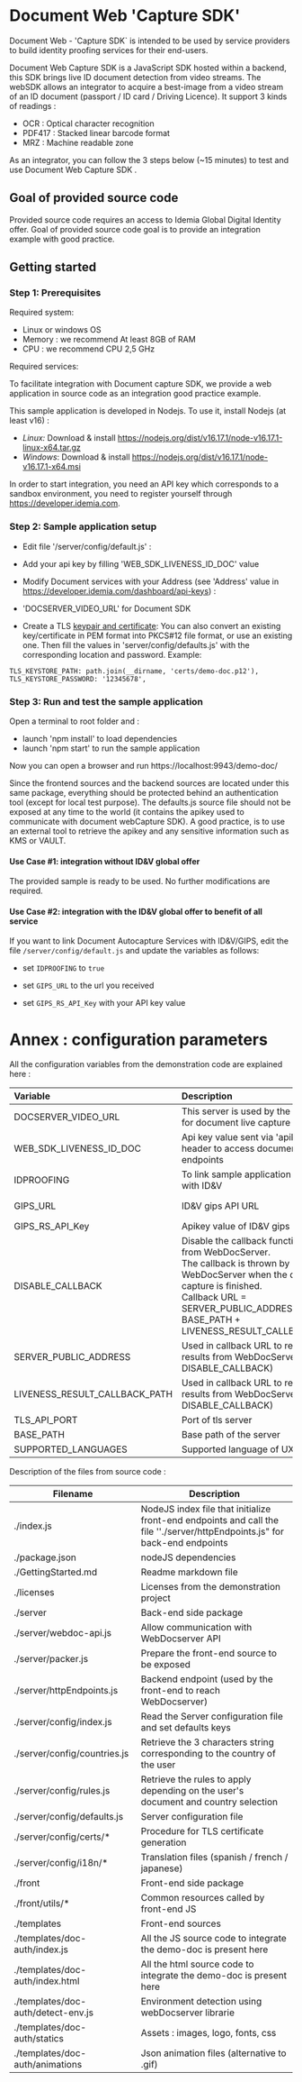 # Document Web 'Capture SDK'

Document Web - 'Capture SDK` is intended to be used by service providers to build identity proofing services for their end-users.

Document Web Capture SDK is a JavaScript SDK hosted within a backend, this SDK brings live ID document detection from video streams. The webSDK allows an integrator to acquire a best-image from a video stream of an ID document (passport / ID card / Driving Licence). It support 3 kinds of readings :

- OCR : Optical character recognition
- PDF417 : Stacked linear barcode format
- MRZ : Machine readable zone

As an integrator, you can follow the 3 steps  below (~15 minutes) to test and use Document Web Capture SDK .

## Goal of provided source code

Provided source code requires an access to Idemia Global Digital Identity offer. 
Goal of provided source code goal is to provide an integration example with good practice. 

## Getting started

### Step 1: Prerequisites

Required system:

-   Linux or windows OS
-   Memory : we recommend At least 8GB of RAM
-	CPU : we recommend CPU 2,5 GHz

Required services:

To facilitate integration with Document capture SDK, we provide a web application in source code as an integration good practice example.

This sample application is developed in Nodejs. To use it, install Nodejs (at least v16) :

- *Linux:* Download & install https://nodejs.org/dist/v16.17.1/node-v16.17.1-linux-x64.tar.gz
- *Windows*: Download & install https://nodejs.org/dist/v16.17.1/node-v16.17.1-x64.msi

In order to start integration, you need an API key which corresponds to a sandbox environment, you need to register yourself through https://developer.idemia.com.

### Step 2: Sample application setup

-	Edit file '/server/config/default.js' :
-	Add your api key by filling 'WEB_SDK_LIVENESS_ID_DOC' value
-	Modify Document services with your Address (see 'Address' value in https://developer.idemia.com/dashboard/api-keys) : 
-	'DOCSERVER_VIDEO_URL' for Document SDK

-   Create a TLS [keypair and certificate](./server/config/certs/README.md): You can also convert an existing key/certificate in PEM format into PKCS#12 file format, or use an existing one. Then fill the values in 'server/config/defaults.js' with the corresponding location and password. Example:

   ```shell
   TLS_KEYSTORE_PATH: path.join(__dirname, 'certs/demo-doc.p12'),
   TLS_KEYSTORE_PASSWORD: '12345678',
   ```

### Step 3: Run and test the sample application

Open a terminal to root folder and :

* launch 'npm install' to load dependencies
* launch 'npm start' to run the sample application

Now you can open a browser and run https://localhost:9943/demo-doc/

Since the frontend sources and the backend sources are located under this same package, everything should be protected behind an authentication tool (except for local test purpose). The defaults.js source file should not be exposed at any time to the world (it contains the apikey used to communicate with document webCapture SDK). A good practice, is to use an external tool to retrieve the apikey and any sensitive information such as KMS or VAULT.

#### Use Case #1: integration without ID&V global offer

The provided sample is ready to be used. No further modifications are required.

#### Use Case #2: integration with the ID&V global offer to benefit of all service

If you want to link Document Autocapture Services with ID&V/GIPS, edit the file `/server/config/default.js` and update the variables as follows:

-	set `IDPROOFING` to `true`

-	set `GIPS_URL` to the url you received

-	set `GIPS_RS_API_Key` with your API key value

Annex : configuration parameters
====================

All the configuration variables from the demonstration code are explained here :



| **Variable**                  | **Description**                                              | **Value**                                                     |
| :---------------------------- | :----------------------------------------------------------- |:--------------------------------------------------------------|
| DOCSERVER_VIDEO_URL           | This server is used by the Websdk for document live capture  | https://FILL_ME:443                                           |
| WEB_SDK_LIVENESS_ID_DOC       | Api key value sent via 'apikey' header to access document sdk endpoints | ********************                                          |
| IDPROOFING | To link sample application server with ID&V | `false`  |
| GIPS_URL  | ID&V gips API URL     | https://[ip_or_servername]:[port]/gips/rest     |
| GIPS_RS_API_Key | Apikey value of ID&V gips | ******************** |
| DISABLE_CALLBACK              | Disable the callback functionality from WebDocServer. <br/>The callback is thrown by WebDocServer when the document capture is finished.<br/>Callback URL = SERVER_PUBLIC_ADDRESS + BASE_PATH + LIVENESS_RESULT_CALLBACK_PATH | true                                                          |
| SERVER_PUBLIC_ADDRESS         | Used in callback URL to receive results from WebDocServer (See DISABLE_CALLBACK) | https://[ip_or_servername]:[port]. Ex: https://localhost:9943 |
| LIVENESS_RESULT_CALLBACK_PATH | Used in callback URL to receive results from WebDocServer (See DISABLE_CALLBACK) | "/liveness-result-callback                                    |
| TLS_API_PORT                  | Port of tls server                                           | 9943                                                          |
| BASE_PATH                     | Base path of the server                                      | '/demo-doc'                                                   |
| SUPPORTED_LANGUAGES           | Supported language of UX                                     | 'en,es,fr,ja'                                                 |

Description of the files from source code :

| Filename                           | Description                                                  |
| ---------------------------------- | ------------------------------------------------------------ |
| ./index.js                         | NodeJS index file that initialize front-end endpoints and call the file ''./server/httpEndpoints.js" for back-end endpoints |
| ./package.json                     | nodeJS dependencies                                          |
| ./GettingStarted.md                | Readme markdown file                                         |
| ./licenses                         | Licenses from the demonstration project                      |
| ./server                           | Back-end side package                                        |
| ./server/webdoc-api.js             | Allow communication with WebDocserver API                    |
| ./server/packer.js                 | Prepare the front-end source to be exposed                   |
| ./server/httpEndpoints.js          | Backend endpoint (used by the front-end to reach WebDocserver) |
| ./server/config/index.js           | Read the Server configuration file and set defaults keys     |
| ./server/config/countries.js       | Retrieve the 3 characters string corresponding to the country of the user |
| ./server/config/rules.js           | Retrieve the rules to apply depending on the user's document and country selection |
| ./server/config/defaults.js        | Server configuration file                                    |
| ./server/config/certs/*            | Procedure for TLS certificate generation                     |
| ./server/config/i18n/*             | Translation files (spanish / french / japanese)              |
| ./front                            | Front-end side package                                       |
| ./front/utils/*                    | Common resources called by front-end JS                      |
| ./templates                        | Front-end sources                                            |
| ./templates/doc-auth/index.js      | All the JS source code to integrate the demo-doc is present here |
| ./templates/doc-auth/index.html    | All the html source code to integrate the demo-doc is present here |
| ./templates/doc-auth/detect-env.js | Environment detection using webDocserver librarie            |
| ./templates/doc-auth/statics       | Assets : images, logo, fonts, css                            |
| ./templates/doc-auth/animations    | Json animation files (alternative to .gif)                   |

